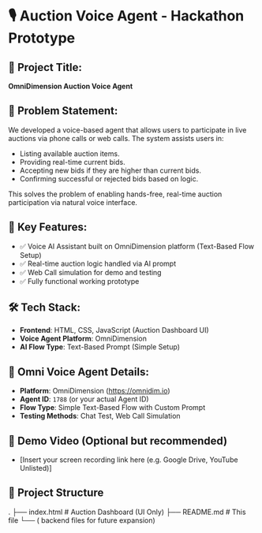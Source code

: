 # 🎙️ Auction Voice Agent - Hackathon Prototype

## 🚀 Project Title:
**OmniDimension Auction Voice Agent**

## 📝 Problem Statement:
We developed a voice-based agent that allows users to participate in live auctions via phone calls or web calls. The system assists users in:

- Listing available auction items.
- Providing real-time current bids.
- Accepting new bids if they are higher than current bids.
- Confirming successful or rejected bids based on logic.

This solves the problem of enabling hands-free, real-time auction participation via natural voice interface.


## 🎯 Key Features:

- ✅ Voice AI Assistant built on OmniDimension platform (Text-Based Flow Setup)
- ✅ Real-time auction logic handled via AI prompt
- ✅ Web Call simulation for demo and testing
- ✅ Fully functional working prototype


## 🛠 Tech Stack:

- **Frontend**: HTML, CSS, JavaScript (Auction Dashboard UI)
- **Voice Agent Platform**: OmniDimension
- **AI Flow Type**: Text-Based Prompt (Simple Setup)


## 🔗 Omni Voice Agent Details:

- **Platform**: OmniDimension (https://omnidim.io)
- **Agent ID**: `1788` (or your actual Agent ID)
- **Flow Type**: Simple Text-Based Flow with Custom Prompt
- **Testing Methods**: Chat Test, Web Call Simulation

## 🎥 Demo Video (Optional but recommended)

- [Insert your screen recording link here (e.g. Google Drive, YouTube Unlisted)]


## 📁 Project Structure
.
├── index.html  # Auction Dashboard (UI Only)
├── README.md   # This file
└── ( backend files for future expansion)
